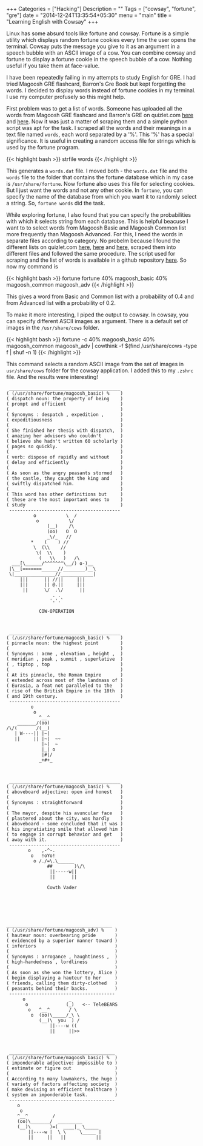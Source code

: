 +++
Categories = ["Hacking"]
Description = ""
Tags = ["cowsay", "fortune", "gre"]
date = "2014-12-24T13:35:54+05:30"
menu = "main"
title = "Learning English with Cowsay"
+++

Linux has some absurd tools like fortune and cowsay. Fortune is a simple utility which displays random fortune cookies every time the user opens the terminal. Cowsay puts the message you give to it as an argument in a speech bubble with an ASCII image of a cow. You can combine cowsay and fortune to display a fortune cookie in the speech bubble of a cow. Nothing useful if you take them at face-value.

I have been repeatedly failing in my attempts to study English for GRE. I had tried Magoosh GRE flashcard, Barron's Gre Book but kept forgetting the words. I decided to display words instead of fortune cookies in my terminal. I use my computer profusely so this might help.

First problem was to get a list of words. Someone has uploaded all the words from Magoosh GRE flashcard and Barron's GRE on quizlet.com [here](http://quizlet.com/45492734/magoosh-gre-flashcards-basic-common-advanced-all-1000-flash-cards/) and [here](http://quizlet.com/8997815/barrons-800-essential-words-for-the-gre-flash-cards/). Now it was just a matter of scraping them and a simple python script was apt for the task. I scraped all the words and their meanings in a text file named `words`, each word separated by a '%'. This '%' has a special significance. It is useful in creating a random access file for strings which is used by the fortune program.

{{< highlight bash >}}
strfile words
{{< /highlight >}}

This generates a `words.dat` file. I moved both - the `words.dat` file and the `words` file to the folder that contains the fortune database which in my case is `/usr/share/fortune`. Now fortune also uses this file for selecting cookies. But I just want the words and not any other cookie. In `fortune`, you can specify the name of the database from which you want it to randomly select a string. So, `fortune words` did the task.

While exploring fortune, I also found that you can specify the probabilities with which it selects string from each database. This is helpful beacuse I want to to select words from Magoosh Basic and Magoosh Common list more frequently than Magoosh Advanced. For this, I need the words in separate files according to category. No probelm because I found the different lists on quizlet.com [here](http://quizlet.com/45473963/magoosh-gre-flashcards-basic-all-i-vii-flash-cards/), [here](http://quizlet.com/45473977/magoosh-gre-flashcards-common-all-i-vi-flash-cards/) and [here](http://quizlet.com/45473953/magoosh-gre-flashcards-advanced-all-i-vii-flash-cards/), scraped them into different files and followed the same procedure. The script used for scraping and the list of words is available in a github repository [here](https://github.com/shivanshuag/cowsay-gre). So now my command is

{{< highlight bash >}}
fortune fortune 40% magoosh_basic 40% magoosh_common magoosh_adv
{{< /highlight >}}

This gives a word from Basic and Common list with a probability of 0.4 and from Advanced list with a probability of 0.2.

To make it more interesting, I piped the output to cowsay. In cowsay, you can specify different ASCII images as argument. There is a default set of images in the `/usr/share/cows` folder.

{{< highlight bash >}}
fortune -c 40% magoosh_basic 40% magoosh_common magoosh_adv | cowthink -f $(find /usr/share/cows -type f | shuf -n 1)
{{< /highlight >}}

This command selects a random ASCII image from the set of images in `usr/share/cows` folder for the cowsay application. I added this to my `.zshrc` file. And the results were interesting!

     _________________________________________ 
    ( (/usr/share/fortune/magoosh_basic) %    )
    ( dispatch noun: the property of being    )
    ( prompt and efficient                    )
    (                                         )
    ( Synonyms : despatch , expedition ,      )
    ( expeditiousness                         )
    (                                         )
    ( She finished her thesis with dispatch,  )
    ( amazing her advisors who couldn't       )
    ( believe she hadn't written 60 scholarly )
    ( pages so quickly.                       )
    (                                         )
    ( verb: dispose of rapidly and without    )
    ( delay and efficiently                   )
    (                                         )
    ( As soon as the angry peasants stormed   )
    ( the castle, they caught the king and    )
    ( swiftly dispatched him.                 )
    (                                         )
    ( This word has other definitions but     )
    ( these are the most important ones to    )
    ( study                                   )
     ----------------------------------------- 
              o           \  / 
               o           \/  
                   (__)    /\         
                   (oo)   O  O        
                   _\/_   //         
             *    (    ) //       
              \  (\\    //       
               \(  \\    )                              
                (   \\   )   /\                          
      ___[\______/^^^^^^^\__/) o-)__                     
     |\__[=======______//________)__\                    
     \|_______________//____________|                    
         |||      || //||     |||
         |||      || @.||     |||                        
          ||      \/  .\/      ||                        
                     . .                                 
                    '.'.`                                

                COW-OPERATION                           



     _________________________________________ 
    ( (/usr/share/fortune/magoosh_basic) %    )
    ( pinnacle noun: the highest point        )
    (                                         )
    ( Synonyms : acme , elevation , height ,  )
    ( meridian , peak , summit , superlative  )
    ( , tiptop , top                          )
    (                                         )
    ( At its pinnacle, the Roman Empire       )
    ( extended across most of the landmass of )
    ( Eurasia, a feat not paralleled to the   )
    ( rise of the British Empire in the 18th  )
    ( and 19th century.                       )
     ----------------------------------------- 
             o
              o
                ^__^ 
        _______/(oo)
    /\/(       /(__)
       | W----|| |~|
       ||     || |~|  ~~
                 |~|  ~
                 |_| o
                 |#|/
                _+#+_



     _________________________________________ 
    ( (/usr/share/fortune/magoosh_basic) %    )
    ( aboveboard adjective: open and honest   )
    (                                         )
    ( Synonyms : straightforward              )
    (                                         )
    ( The mayor, despite his avuncular face   )
    ( plastered about the city, was hardly    )
    ( aboveboard - some concluded that it was )
    ( his ingratiating smile that allowed him )
    ( to engage in corrupt behavior and get   )
    ( away with it.                           )
     ----------------------------------------- 
            o    ,-^-.
             o   !oYo!
              o /./=\.\______
                   ##        )\/\
                    ||-----w||
                    ||      ||

                   Cowth Vader






    _______________________________________ 
    ( (/usr/share/fortune/magoosh_adv) %    )
    ( hauteur noun: overbearing pride       )
    ( evidenced by a superior manner toward )
    ( inferiors                             )
    (                                       )
    ( Synonyms : arrogance , haughtiness ,  )
    ( high-handedness , lordliness          )
    (                                       )
    ( As soon as she won the lottery, Alice )
    ( begin displaying a hauteur to her     )
    ( friends, calling them dirty-clothed   )
    ( peasants behind their backs.          )
     --------------------------------------- 
          o                _
           o              (_)   <-- TeleBEARS
            o   ^__^       / \
             o  (oo)\_____/_\ \
                (__)\  you  ) /
                    ||----w ((
                    ||     ||>> 



     _______________________________________ 
    ( (/usr/share/fortune/magoosh_basic) %  )
    ( imponderable adjective: impossible to )
    ( estimate or figure out                )
    (                                       )
    ( According to many lawmakers, the huge )
    ( variety of factors affecting society  )
    ( make devising an efficient healthcare )
    ( system an imponderable task.          )
     --------------------------------------- 
        o
         o
        ^__^         /
        (oo)\_______/  _________
        (__)\       )=(  ____|_ \_____
            ||----w |  \ \     \_____ |
            ||     ||   ||           ||

